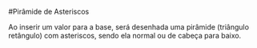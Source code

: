 #Pirâmide de Asteriscos

Ao inserir um valor para a base, será desenhada uma pirâmide (triângulo retângulo) com asteriscos, sendo ela normal ou de cabeça para baixo.

